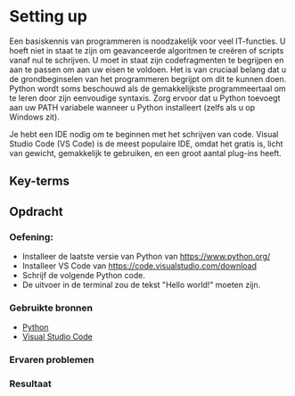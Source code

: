 # Setting up
Een basiskennis van programmeren is noodzakelijk voor veel IT-functies. U hoeft niet in staat te zijn om geavanceerde algoritmen te creëren of scripts vanaf nul te schrijven. U moet in staat zijn codefragmenten te begrijpen en aan te passen om aan uw eisen te voldoen.
Het is van cruciaal belang dat u de grondbeginselen van het programmeren begrijpt om dit te kunnen doen. Python wordt soms beschouwd als de gemakkelijkste programmeertaal om te leren door zijn eenvoudige syntaxis.
Zorg ervoor dat u Python toevoegt aan uw PATH variabele wanneer u Python installeert (zelfs als u op Windows zit).



Je hebt een IDE nodig om te beginnen met het schrijven van code. Visual Studio Code (VS Code) is de meest populaire IDE, omdat het gratis is, licht van gewicht, gemakkelijk te gebruiken, en een groot aantal plug-ins heeft.


## Key-terms


## Opdracht

### Oefening:
- Installeer de laatste versie van Python van https://www.python.org/
- Installeer VS Code van https://code.visualstudio.com/download
- Schrijf de volgende Python code. 
- De uitvoer in de terminal zou de tekst "Hello world!" moeten zijn.
### Gebruikte bronnen

- [Python](https://www.python.org/downloads/)
- [Visual Studio Code](https://code.visualstudio.com/download)


### Ervaren problemen

### Resultaat

